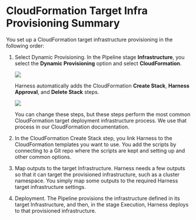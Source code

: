 # CloudFormation Target Infra Provisioning Summary

You set up a CloudFormation target infrastructure provisioning in the following order:

1. Select Dynamic Provisioning. In the Pipeline stage **Infrastructure**, you select the **Dynamic Provisioning** option and select **CloudFormation**.

   ![](./static/cloud-formation-provisioning-with-harness-04.png)
   
   Harness automatically adds the CloudFormation **Create Stack**, **Harness Approval**, and **Delete Stack** steps.
   
   ![](./static/cloud-formation-provisioning-with-harness-05.png)
   
   You can change these steps, but these steps perform the most common CloudFormation target deployment infrastructure process. We use that process in our CloudFormation documentation.
2. In the CloudFormation Create Stack step, you link Harness to the CloudFormation templates you want to use. You add the scripts by connecting to a Git repo where the scripts are kept and setting up and other common options.
3. Map outputs to the target Infrastructure. Harness needs a few outputs so that it can target the provisioned infrastructure, such as a cluster namespace. You simply map some outputs to the required Harness target infrastructure settings.
4. Deployment. The Pipeline provisions the infrastructure defined in its target Infrastructure, and then, in the stage Execution, Harness deploys to that provisioned infrastructure.
